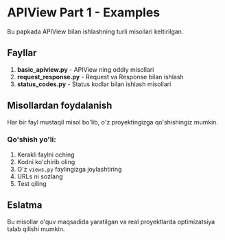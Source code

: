 # APIView Part 1 - Examples

Bu papkada APIView bilan ishlashning turli misollari keltirilgan.

## Fayllar

1. **basic_apiview.py** - APIView ning oddiy misollari
2. **request_response.py** - Request va Response bilan ishlash
3. **status_codes.py** - Status kodlar bilan ishlash misollari

## Misollardan foydalanish

Har bir fayl mustaqil misol bo'lib, o'z proyektingizga qo'shishingiz mumkin.

### Qo'shish yo'li:

1. Kerakli faylni oching
2. Kodni ko'chirib oling
3. O'z `views.py` faylingizga joylashtiring
4. URLs ni sozlang
5. Test qiling

## Eslatma

Bu misollar o'quv maqsadida yaratilgan va real proyektlarda optimizatsiya talab qilishi mumkin.